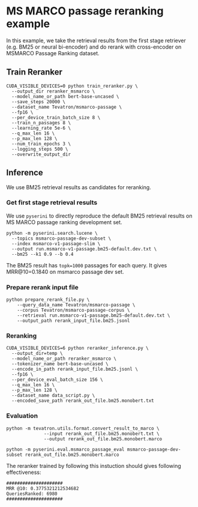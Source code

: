 # MS MARCO passage reranking example
In this example, we take the retrieval results from the first stage retriever (e.g. BM25 or neural bi-encoder) and do rerank with cross-encoder on MSMARCO Passage Ranking dataset.

## Train Reranker
```
CUDA_VISIBLE_DEVICES=0 python train_reranker.py \
  --output_dir reranker_msmarco \
  --model_name_or_path bert-base-uncased \
  --save_steps 20000 \
  --dataset_name Tevatron/msmarco-passage \
  --fp16 \
  --per_device_train_batch_size 8 \
  --train_n_passages 8 \
  --learning_rate 5e-6 \
  --q_max_len 16 \
  --p_max_len 128 \
  --num_train_epochs 3 \
  --logging_steps 500 \
  --overwrite_output_dir
```

## Inference
We use BM25 retrieval results as candidates for reranking.

### Get first stage retrieval results

We use `pyserini` to directly reproduce the default BM25 retrieval results on MS MARCO passage ranking development set.

```
python -m pyserini.search.lucene \
  --topics msmarco-passage-dev-subset \
  --index msmarco-v1-passage-slim \
  --output run.msmarco-v1-passage.bm25-default.dev.txt \
  --bm25 --k1 0.9 --b 0.4
```
The BM25 result has `topk=1000` passages for each query. It gives MRR@10=0.1840 on msmarco passage dev set.

### Prepare rerank input file

```
python prepare_rerank_file.py \
    --query_data_name Tevatron/msmarco-passage \
    --corpus Tevatron/msmarco-passage-corpus \
    --retrieval run.msmarco-v1-passage.bm25-default.dev.txt \
    --output_path rerank_input_file.bm25.jsonl
```

### Reranking

```
CUDA_VISIBLE_DEVICES=6 python reranker_inference.py \
  --output_dir=temp \
  --model_name_or_path reranker_msmarco \
  --tokenizer_name bert-base-uncased \
  --encode_in_path rerank_input_file.bm25.jsonl \
  --fp16 \
  --per_device_eval_batch_size 156 \
  --q_max_len 16 \
  --p_max_len 128 \
  --dataset_name data_script.py \
  --encoded_save_path rerank_out_file.bm25.monobert.txt
```

### Evaluation
```
python -m tevatron.utils.format.convert_result_to_marco \
              --input rerank_out_file.bm25.monobert.txt \
              --output rerank_out_file.bm25.monobert.marco

python -m pyserini.eval.msmarco_passage_eval msmarco-passage-dev-subset rerank_out_file.bm25.monobert.marco
```

The reranker trained by following this instuction should gives following effectiveness:
```
#####################
MRR @10: 0.3775321212534682
QueriesRanked: 6980
#####################
```
